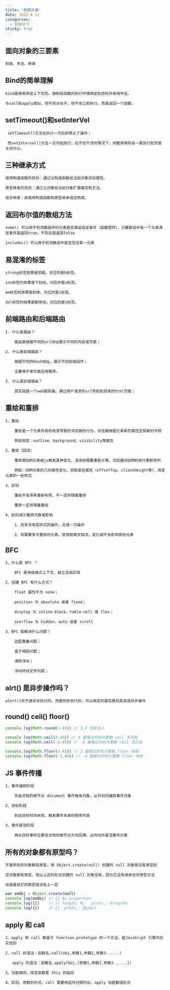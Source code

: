 ```yaml
---
title: '刷题补漏'
date: 2022-4-11
categories:
  - 前端学习
sticky: true
---
```


## 面向对象的三要素

    封装、多态、继承


## Bind的简单理解

    bind是用来绑定上下文的，强制将函数的执行环境绑定到目标作用域中去。
    
    与call和apply类似，但不同点在于，他不会立即执行，而是返回一个函数。

## setTimeout()和setInterVel

     setTimeout()方法在执行一次后即停止了操作；
     
     而setInterval()方法一旦开始执行，在不加干涉的情况下，间歇调用将会一直执行到页面关闭为止。

## 三种继承方式

    借用构造函数的目的：通过父构造函数给当前对象添加属性。
    
    原型继承的目的：通过父对象给当前对象扩展属性和方法。
    
    组合继承：由借用构造函数和原型继承组合而成。


## 返回布尔值的数组方法

    some() 可以用于检测数组中的元素是否满足指定条件（函数提供），只要数组中有一个元素满足条件就返回true，不存在就返回false

    includes() 可以用于检测数组中是否包含某一元素

## 易混淆的标签

    strong标签效果是加粗，对应的是b标签。

    ins标签的效果是下划线，对应的是u标签。

    em标签的效果是斜体，对应的是i标签。

    del标签的效果是删除线，对应的是s标签。

## 前端路由和后端路由

    1. 什么是路由？
    
        路由是根据不同的url地址展示不同的内容或页面；

    2. 什么是前端路由？

        根据不同的Hash地址，展示不同前端组件；

        主要用于单页面应用程序。

    3. 什么是后端路由？

        其实就是一个web服务器。通过用户请求的url导航到具体的html页面；

## 重绘和重排

    1、重绘

        重绘是一个元素外观的改变导致的浏览器的行为，浏览器根据元素新的属性呈现新的外观

        例如改变：outline、background、visibility等属性

    2、重排（回流）

        重排是DOM元素被js触发某种变化、渲染树需要重新计算，浏览器对DOM树进行重新排列

        例如：DOM元素的几何属性变化、获取某些属性（offsetTop、clientHeight等）、改变元素的一些样式

    3、区别
    
        重绘不会带来重新布局，不一定伴随着重排

        重排一定伴随着重绘

    4、如何减少重排次数或影响

        1、将多次改变样式的操作，合成一次操作

        2、将需要多次重排的元素，使其脱离文档流，变化就不会影响其他元素

## BFC

    1、什么是 BFC ？

        BFC 是块级格式上下文，独立渲染区域

    2、创建 BFC 有什么方式？

        float 属性不为 none；

        position 为 absolute 或者 fixed；

        display 为 inline-block，table-cell 或 flex；

        overflow 为 hidden，auto 或者 scroll

    3、BFC 能解决什么问题？

        边距重叠问题；

        盒子塌陷问题；

        清除浮动；

        浮动环绕文字问题；

## alrt() 是异步操作吗？

    alert()并不是异步执行的，而是同步执行的，可以用定时器包裹将其变成异步操作

## round() ceil() floor()

```JavaScript
console.log(Math.round(3.45)) // 3.5 四舍五入

console.log(Math.ceil(3.45)) // 4 最接近的较大整数 ceil 天花板
console.log(Math.ceil(-3.45)) // -3 最接近的较大整数 ceil 天花板

console.log(Math.floor(3.45)) // 3 最接近的较小整数 floor 地板
console.log(Math.floor(-3.45)) // -4 最接近的较小整数 floor 地板
```

## JS 事件传播

    1、事件捕获阶段

        先由文档的根节点 document 事件触发对象，从外向内捕获事件对象

    2、目标阶段

        到达目标时间未知，触发事件本身的程序内容

    3、事件冒泡阶段

        再从目标事件位置往文档的根节点方向回溯，从内向外冒泡事件对象

## 所有的对象都有原型吗？

    不是所有的对象都有原型，用 Object.create(null) 创建的 null 对象是没有原型的

    空对象都有原型，但以上述的形式创建的 null 对象没有，因为它没有继承任何原型方法

    也就是说它的原型链没有上一层

```JavaScript
var emObj = Object.create(null)
console.log(emObj) // {} No properties
console.log([])    // [] length: 0;  _proto_: Array(0)
console.log({})    // {} _proto_: Object
```

## apply 和 call

    1、apply 和 call 都属于 function.prototype 的一个方法，是JavaSript 引擎内在实现的

    2、call 的语法：函数名.call(obj,参数1,参数2,参数3......)

       apply 的语法：函数名.apply(boj,[参数1,参数2,参数3......])

    3、功能相同，改变函数里 this 的指向

    4、区别，参数的形式，call 需要用逗号分隔列出，apply 则是数组形式